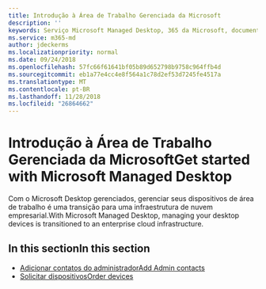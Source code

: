```yaml
---
title: Introdução à Área de Trabalho Gerenciada da Microsoft
description: ''
keywords: Serviço Microsoft Managed Desktop, 365 da Microsoft, documentação
ms.service: m365-md
author: jdeckerms
ms.localizationpriority: normal
ms.date: 09/24/2018
ms.openlocfilehash: 57fc66f61641bf05b89d652798b9758c964ffb4d
ms.sourcegitcommit: eb1a77e4cc4e8f564a1c78d2ef53d7245fe4517a
ms.translationtype: MT
ms.contentlocale: pt-BR
ms.lasthandoff: 11/28/2018
ms.locfileid: "26864662"
---
```

# <a name="get-started-with-microsoft-managed-desktop"></a><span data-ttu-id="340aa-103">Introdução à Área de Trabalho Gerenciada da Microsoft</span><span class="sxs-lookup"><span data-stu-id="340aa-103">Get started with Microsoft Managed Desktop</span></span>

<span data-ttu-id="340aa-104">Com o Microsoft Desktop gerenciados, gerenciar seus dispositivos de área de trabalho é uma transição para uma infraestrutura de nuvem empresarial.</span><span class="sxs-lookup"><span data-stu-id="340aa-104">With Microsoft Managed Desktop, managing your desktop devices is transitioned to an enterprise cloud infrastructure.</span></span> 

## <a name="in-this-section"></a><span data-ttu-id="340aa-105">In this section</span><span class="sxs-lookup"><span data-stu-id="340aa-105">In this section</span></span>

- [<span data-ttu-id="340aa-106">Adicionar contatos do administrador</span><span class="sxs-lookup"><span data-stu-id="340aa-106">Add Admin contacts</span></span>](add-admin-contacts.md)
- [<span data-ttu-id="340aa-107">Solicitar dispositivos</span><span class="sxs-lookup"><span data-stu-id="340aa-107">Order devices</span></span>](devices.md)
